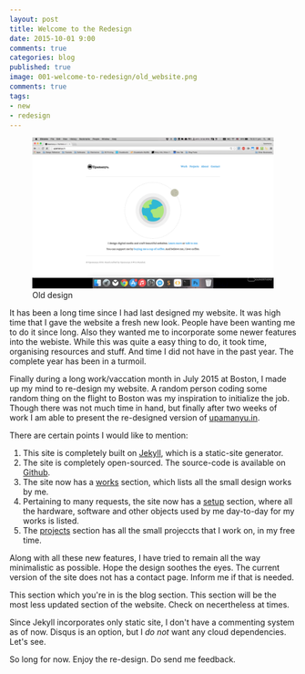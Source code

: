 ```yaml
---
layout: post
title: Welcome to the Redesign
date: 2015-10-01 9:00
comments: true
categories: blog
published: true
image: 001-welcome-to-redesign/old_website.png
comments: true
tags:
- new
- redesign
---
```

<figure>
	<img src="/images/posts/001-welcome-to-redesign/old_website.png" alt="A snapshot of the old design of upamanyu.in">
	<figcaption>Old design</figcaption>
</figure> 

It has been a long time since I had last designed my website. It was high time that I gave the website a fresh new look. People have been wanting me to do it since long. Also they wanted me to incorporate some newer features into the webiste. While this was quite a easy thing to do, it took time, organising resources and stuff. And time I did not have in the past year. The complete year has been in a turmoil.

Finally during a long work/vaccation month in July 2015 at Boston, I made up my mind to re-design my website. A random person coding some random thing on the flight to Boston was my inspiration to initialize the job. Though there was not much time in hand, but finally after two weeks of work I am able to present the re-designed version of [upamanyu.in](http://upamanyu.in).

There are certain points I would like to mention:

1. This site is completely built on <a href="http://jekyllrb.com/" target="_blank">Jekyll</a>, which is a static-site generator.
1. The site is completely open-sourced. The source-code is available on <a href="https://github.com/upamanyudas/upamanyudas.github.io" target="_blank">Github</a>.
1. The site now has a [works](/works) section, which lists all the small design works by me.
1. Pertaining to many requests, the site now has a [setup](/setup) section, where all the hardware, software and other objects used by me day-to-day for my works is listed.
1. The [projects](/projects) section has all the small projeccts that I work on, in my free time.

Along with all these new features, I have tried to remain all the way minimalistic as possible. Hope the design soothes the eyes. The current version of the site does not has a contact page. Inform me if that is needed.

This section which you're in is the blog section. This section will be the most less updated section of the website. Check on necertheless at times.

Since Jekyll incorporates only static site, I don't have a commenting system as of now. Disqus is an option, but I _do not_ want any cloud dependencies. Let's see.

So long for now. Enjoy the re-design. Do send me feedback.